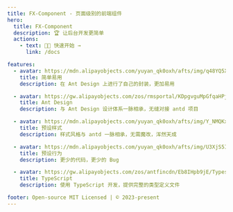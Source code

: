 ```yaml
---
title: FX-Component - 页面级别的前端组件
hero:
  title: FX-Component
  description: 🏆 让后台开发更简单
  actions:
    - text: 🏮🏮 快速开始 →
      link: /docs

features:
  - avatar: https://mdn.alipayobjects.com/yuyan_qk0oxh/afts/img/q48YQ5X4ytAAAAAAAAAAAAAAFl94AQBr
    title: 简单易用
    description: 在 Ant Design 上进行了自己的封装，更加易用

  - avatar: https://gw.alipayobjects.com/zos/rmsportal/KDpgvguMpGfqaHPjicRK.svg
    title: Ant Design
    description: 与 Ant Design 设计体系一脉相承，无缝对接 antd 项目

  - avatar: https://mdn.alipayobjects.com/yuyan_qk0oxh/afts/img/Y_NMQKxw7OgAAAAAAAAAAAAAFl94AQBr
    title: 预设样式
    description: 样式风格与 antd 一脉相承，无需魔改，浑然天成

  - avatar: https://mdn.alipayobjects.com/yuyan_qk0oxh/afts/img/U3XjS5IA1tUAAAAAAAAAAAAAFl94AQBr
    title: 预设行为
    description: 更少的代码，更少的 Bug

  - avatar: https://gw.alipayobjects.com/zos/antfincdn/Eb8IHpb9jE/Typescript_logo_2020.svg
    title: TypeScript
    description: 使用 TypeScript 开发，提供完整的类型定义文件

footer: Open-source MIT Licensed | © 2023-present
---
```


